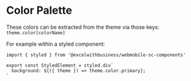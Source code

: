 # Color Palette

These colors can be extracted from the theme via those keys: `theme.color[colorName]`

For example within a styled component:

```
import { styled } from '@excelwithbusiness/webmobile-sc-components'

export const StyledElement = styled.div`
  background: ${({ theme }) => theme.color.primary};
`
```
